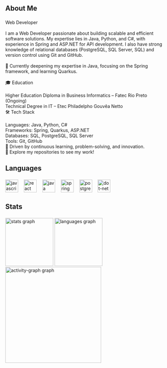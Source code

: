 <h2 align="left">About Me</h2>

###

<p align="left">Web Developer<br><br>I am a Web Developer passionate about building scalable and efficient software solutions. My expertise lies in Java, Python, and C#, with experience in Spring and ASP.NET for API development. I also have strong knowledge of relational databases (PostgreSQL, SQL Server, SQL) and version control using Git and GitHub.<br><br>🔹 Currently deepening my expertise in Java, focusing on the Spring framework, and learning Quarkus.<br><br>🎓 Education<br><br>Higher Education Diploma in Business Informatics – Fatec Rio Preto (Ongoing)<br>Technical Degree in IT – Etec Philadelpho Gouvêa Netto<br>🛠 Tech Stack<br><br>Languages: Java, Python, C#<br>Frameworks: Spring, Quarkus, ASP.NET<br>Databases: SQL, PostgreSQL, SQL Server<br>Tools: Git, GitHub<br>🚀 Driven by continuous learning, problem-solving, and innovation.<br>📌 Explore my repositories to see my work!</p>

###

<h2 align="left">Languages</h2>

###

<div align="left">
  <img src="https://cdn.jsdelivr.net/gh/devicons/devicon/icons/javascript/javascript-original.svg" height="40" alt="javascript logo"  />
  <img width="10" />
  <img src="https://cdn.jsdelivr.net/gh/devicons/devicon/icons/react/react-original.svg" height="40" alt="react logo"  />
  <img width="10" />
  <img src="https://cdn.jsdelivr.net/gh/devicons/devicon/icons/java/java-original.svg" height="40" alt="java logo"  />
  <img width="10" />
  <img src="https://cdn.jsdelivr.net/gh/devicons/devicon/icons/spring/spring-original.svg" height="40" alt="spring logo"  />
  <img width="10" />
  <img src="https://cdn.simpleicons.org/postgresql/4169E1" height="40" alt="postgresql logo"  />
  <img width="10" />
  <img src="https://cdn.simpleicons.org/dotnet/512BD4" height="40" alt="dot-net logo"  />
</div>

###

<h2 align="left">Stats</h2>

###

<div align="left">
  <img src="https://github-readme-stats.vercel.app/api?username=Erickkamii&hide_title=false&hide_rank=false&show_icons=true&include_all_commits=true&count_private=true&disable_animations=false&theme=dark&locale=en&hide_border=true&order=1" height="150" alt="stats graph"  />
  <img src="https://github-readme-stats.vercel.app/api/top-langs?username=Erickkamii&locale=en&hide_title=false&layout=compact&card_width=320&langs_count=5&theme=dark&hide_border=true&order=2" height="150" alt="languages graph"  />
  <img src="https://github-readme-activity-graph.vercel.app/graph?username=Erickkamii&radius=16&theme=github-dark&area=true&order=5" height="300" alt="activity-graph graph"  />
</div>

###
